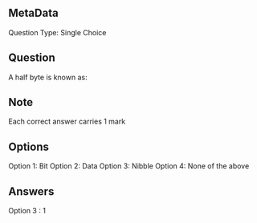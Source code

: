 ## MetaData
Question Type: Single Choice

## Question
A half byte is known as:

## Note
Each correct answer carries 1 mark

## Options
Option 1: Bit
Option 2: Data
Option 3: Nibble
Option 4: None of the above

## Answers
Option 3 : 1
